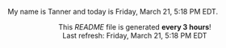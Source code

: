 My name is Tanner and today is Friday, March 21, 5:18 PM EDT.

<p align="center">This <i>README</i> file is generated <b>every 3 hours</b>!</br>Last refresh: Friday, March 21, 5:18 PM EDT<br /></p>
